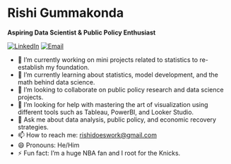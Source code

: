 # Rishi Gummakonda

**Aspiring Data Scientist & Public Policy Enthusiast**

[![LinkedIn](https://img.shields.io/badge/LinkedIn-Rishi%20Gummakonda-blue)](https://linkedin.com/in/rishigummakonda)
[![Email](https://img.shields.io/badge/Email-rishidoeswork%40gmail.com-orange)](mailto:rishidoeswork@gmail.com)

- 🔭 I’m currently working on mini projects related to statistics to re-establish my foundation.
- 🌱 I’m currently learning about statistics, model development, and the math behind data science.
- 👯 I’m looking to collaborate on public policy research and data science projects.
- 🤔 I’m looking for help with mastering the art of visualization using different tools such as Tableau, PowerBI, and Looker Studio.
- 💬 Ask me about data analysis, public policy, and economic recovery strategies.
- 📫 How to reach me: [rishidoeswork@gmail.com](mailto:rishidoeswork@gmail.com)
- 😄 Pronouns: He/Him
- ⚡ Fun fact: I’m a huge NBA fan and I root for the Knicks.

